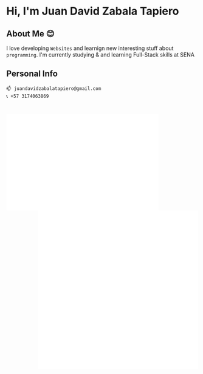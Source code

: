 # Hi, I'm Juan David Zabala Tapiero

## About Me 😊
I love developing `Websites` and learnign new interesting stuff about `programming`. I'm currently studying & and learning Full-Stack skills at SENA 

## Personal Info 
```
📫 juandavidzabalatapiero@gmail.com
📞 +57 3174063869
```

#
<img align="left" width="400px" src="https://raw.githubusercontent.com/JuanDavidZabalaTapiero/JuanDavidZabalaTapiero/main/metrics.plugin.achievements.svg">

<img align="right" width="420px" src="https://raw.githubusercontent.com/JuanDavidZabalaTapiero/JuanDavidZabalaTapiero/main/general.svg">

<!---
JuanDavidZabalaTapiero/JuanDavidZabalaTapiero is a ✨ special ✨ repository because its `README.md` (this file) appears on your GitHub profile.
You can click the Preview link to take a look at your changes.
--->
